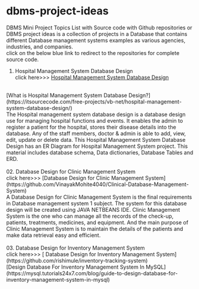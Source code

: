# dbms-project-ideas
 DBMS Mini Project Topics List with Source code with Github repositories or DBMS project ideas is a collection of projects in a Database that contains different Database management systems examples as various agencies, industries, and companies.
 <br>
 click on the below blue link to redirect to the repositories for complete source code.
 <br>
 01. Hospital Management System Database Design
 <br>click here>>>
 [ Hospital Management System Database Design](https://github.com/Atakatom/Hospital_Management_System)
 <br>
 [What is Hospital Management System Database Design?](https://itsourcecode.com/free-projects/vb-net/hospital-management-system-database-design/)
 <br>
 The Hospital management system database design is a database design use for managing hospital functions and events. It enables the admin to register a patient for the     hospital, stores their disease details into the database. Any of the staff members, doctor & admin is able to add, view, edit, update or delete data.
 This Hospital Management System Database Design has an ER Diagram for Hospital Management System project. This material includes database schema, Data dictionaries,       Database Tables and ERD.
 
<br>
<br>
 02. Database Design for Clinic Management System
 <br>click here>>>
  [Database Design for Clinic Management System](https://github.com/VinayakMohite4040/Clinical-Database-Management-System)
  <br>
  A Database Design for Clinic Management System is the final requirements in Database management system 1 subject. The system for this database design will be created using JAVA NETBEANS IDE. Clinic Management System is the one who can manage all the records of the check-up, patients, treatments, medicines, and equipment. And the main purpose of Clinic Management System is to maintain the details of the patients and make data retrieval easy and efficient.
<br>
<br>
03. Database Design for Inventory Management System
 <br>click here>>>
  [ Database Design for Inventory Management System](https://github.com/rishimule/inventory-tracking-system)
  <br>
  [Design Database For Inventory Management System In MySQL](https://mysql.tutorials24x7.com/blog/guide-to-design-database-for-inventory-management-system-in-mysql)
  
